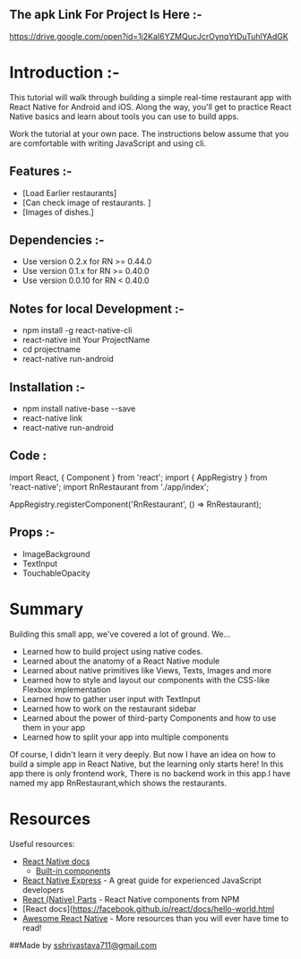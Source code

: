## The apk  Link For Project Is Here :-
https://drive.google.com/open?id=1j2KaI6YZMQucJcrOynqYtDuTuhlYAdGK






 # Introduction :-

This tutorial will walk through building a simple real-time restaurant app with React Native for Android and iOS. Along the way, you'll get to practice React Native basics and learn about tools you can use to build apps.

Work the tutorial at your own pace. The instructions below assume that you are comfortable with writing JavaScript and using cli.




##  Features :-
* [Load Earlier restaurants]
* [Can check image of restaurants. ]
* [Images of dishes.]

## Dependencies :-
* Use version 0.2.x for RN >= 0.44.0
* Use version 0.1.x for RN >= 0.40.0
* Use version 0.0.10 for RN < 0.40.0

## Notes for local Development :-
* npm install -g react-native-cli
* react-native init Your ProjectName
* cd projectname
* react-native run-android

## Installation :-
* npm install native-base --save
* react-native link
* react-native run-android

## Code  :

import React, { Component } from 'react';
import { AppRegistry } from 'react-native';
import RnRestaurant from './app/index';

AppRegistry.registerComponent('RnRestaurant', () => RnRestaurant);


## Props :-
- ImageBackground
- TextInput
- TouchableOpacity


# Summary
Building this small app, we've covered a lot of ground. We...
- Learned how to build project using native codes.
- Learned about the anatomy of a React Native module
- Learned about native primitives like Views, Texts, Images and more
- Learned how to style and layout our components with the CSS-like Flexbox implementation
- Learned how to gather user input with TextInput
- Learned how to work on the restaurant sidebar
- Learned about the power of third-party Components and how to use them in your app
- Learned how to split your app into multiple components

Of course, I didn't learn it very deeply. But now I have an idea on how to build a simple app in React Native, but the learning only starts here!
In this app there is only frontend work, There is no backend work in this app.I have named my app  RnRestaurant,which shows the restaurants.


# Resources
Useful resources:
- [React Native docs](https://facebook.github.io/react-native/)
  - [Built-in components](https://facebook.github.io/react-native/docs/components-and-apis.html)
- [React Native Express](http://www.reactnativeexpress.com/) - A great guide for experienced JavaScript developers
- [React (Native) Parts](https://react.parts/native) - React Native components from NPM
- [React docs](https://facebook.github.io/react/docs/hello-world.html
- [Awesome React Native](https://github.com/jondot/awesome-react-native) - More resources than you will ever have time to read!

##Made by sshrivastava711@gmail.com
  
